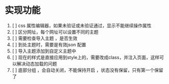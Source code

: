 # 实现功能

1. [ ] css 属性编辑器，如果未验证或未验证通过，显示不能继续操作属性
2. [ ] 区分网址，每个网址可以设置不同的主题
3. [ ] 需要检查导入主题 ，是否生效
4. [ ] 到处主题时，需要是有效json 配置
5. [ ] 导入主题添加到自定义主题中
6. [ ] 现在的样式是直接应用到style上的，需要改成class，并注入页面，这样可以解决动态加载的问题
7. [ ] 底部分组 ，会自动关闭，不能保持开启 ，状态没有保留，只有第一个保留了
